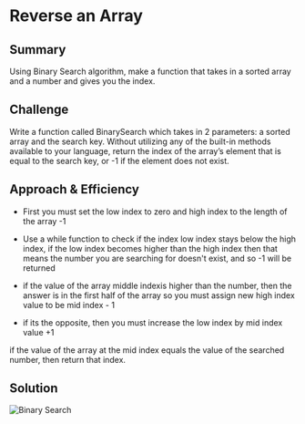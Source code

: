 # Reverse an Array

## Summary

Using Binary Search algorithm, make a function that takes in a sorted array and a number and gives you the index.

## Challenge

Write a function called BinarySearch which takes in 2 parameters: a sorted array and the search key. Without utilizing any of the built-in methods available to your language, return the index of the array’s element that is equal to the search key, or -1 if the element does not exist.

## Approach & Efficiency

* First you must set the low index to zero and high index to the length of the array -1

* Use a while function to check if the index low index stays below the high index, if the low index becomes higher than the high index then that means the number you are searching for doesn't exist, and so -1 will be returned

* if the value of the array middle indexis higher than the number, then the answer is in the first half of the array so you must assign new high index value to be mid index - 1

* if its the opposite, then you must increase the low index by mid index value +1

if the value of the array at the mid index equals the value of the searched number, then return that index.

## Solution
![Binary Search](../../assets/arrayBinarySearch.jpg)